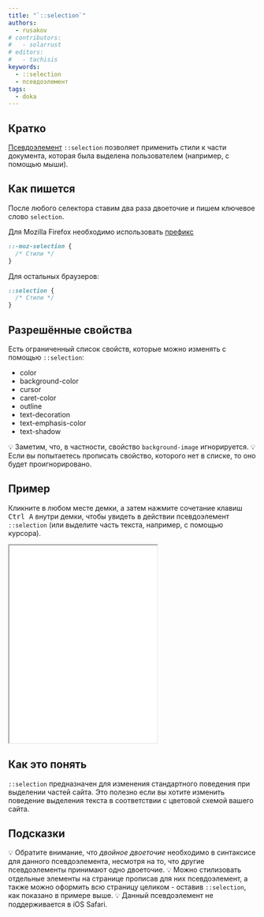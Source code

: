 ```yaml
---
title: "`::selection`"
authors:
  - rusakov
# contributors:
#   - solarrust
# editors:
#   - tachisis
keywords:
  - ::selection
  - псевдоэлемент
tags:
  - doka
---
```


## Кратко

[Псевдоэлемент](/css/pseudoelements) `::selection` позволяет применить стили к части документа, которая была выделена пользователем (например, с помощью мыши).
## Как пишется

После любого селектора ставим два раза двоеточие и пишем ключевое слово `selection`.

Для Mozilla Firefox необходимо использовать [префикс](/css/vendor-prefixes)

```css
::-moz-selection {
  /* Стили */
}
```

Для остальных браузеров:

```css
::selection {
  /* Стили */
}
```
## Разрешённые свойства

Есть ограниченный список свойств, которые можно изменять с помощью `::selection`:

- color
- background-color
- cursor
- caret-color
- outline
- text-decoration
- text-emphasis-color
- text-shadow

💡 Заметим, что, в частности, свойство `background-image` игнорируется.
💡 Если вы попытаетесь прописать свойство, которого нет в списке, то оно будет проигнорировано.

## Пример

Кликните в любом месте демки, а затем нажмите сочетание клавиш <kbd>Ctrl A</kbd> внутри демки, чтобы увидеть в действии псевдоэлемент `::selection` (или выделите часть текста, например, с помощью курсора).

<iframe title="Варианты использования ::selection" src="demos/variants/" height="400"></iframe>

## Как это понять

`::selection` предназначен для изменения стандартного поведения при выделении частей сайта. Это полезно если вы хотите изменить поведение выделения текста в соответствии с цветовой схемой вашего сайта.

## Подсказки

💡 Обратите внимание, что _двойное двоеточие_ необходимо в синтаксисе для данного псевдоэлемента, несмотря на то, что другие псевдоэлементы принимают одно двоеточие.
💡 Можно стилизовать отдельные элементы на странице прописав для них псевдоэлемент, а также можно оформить всю страницу целиком - оставив `::selection`, как показано в примере выше.
💡 Данный псевдоэлемент не поддерживается в iOS Safari.
